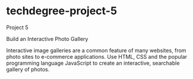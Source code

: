 # techdegree-project-5

Project 5

Build an Interactive Photo Gallery

Interactive image galleries are a common feature of many websites, from photo sites to e-commerce applications. Use HTML, CSS and the popular programming language JavaScript to create an interactive, searchable gallery of photos.
